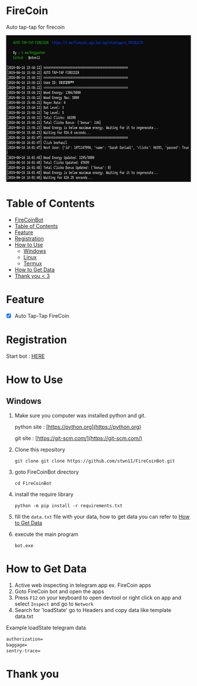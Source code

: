 # FireCoin

Auto tap-tap for firecoin

<center>
<img src="./image/image.png" width="600px" height="400px">
</center>

# Table of Contents
- [FireCoinBot](#FireCoin)
- [Table of Contents](#table-of-contents)
- [Feature](#feature)
- [Registration](#registration)
- [How to Use](#how-to-use)
  - [Windows](#windows)
  - [Linux](#linux)
  - [Termux](#termux)
- [How to Get Data](#how-to-get-data)
- [Thank you \< 3](#thank-you--3)

# Feature

- [x] Auto Tap-Tap FireCoin


# Registration

Start bot : [HERE](https://t.me/firecoin_app_bot/app?startapp=r_394382178)

# How to Use

## Windows 

1. Make sure you computer was installed python and git.
   
   python site : [https://python.org](https://python.org)
   
   git site : [https://git-scm.com/](https://git-scm.com/)

2. Clone this repository
   ```shell
   git clone git clone https://github.com/stwn11/FireCoinBot.git
   ```

3. goto FireCoinBot directory
   ```
   cd FireCoinBot
   ```

4. install the require library
   ```
   python -m pip install -r requirements.txt
   ```

5. fill the `data.txt` file with your data, how to get data you can refer to [How to Get Data](#how-to-get-data)
6. execute the main program 
   ```
   bot.exe
   ```
# How to Get Data
   
   1. Active web inspecting in telegram app ex. FireCoin apps 
   2. Goto FireCoin bot and open the apps
   3. Press `F12` on your keyboard to open devtool or right click on app and select `Inspect` and go to `Network`
   4. Search for 'loadState' go to Headers and copy data like template data.txt
    
   Example loadState telegram data

   ```
   authorization=
   baggage=
   sentry-trace=

   ```
# Thank you
